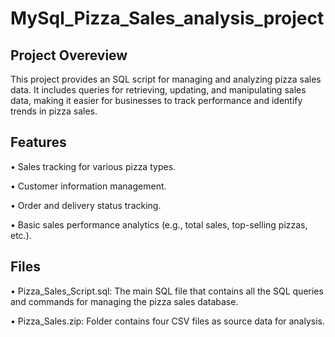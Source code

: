 # MySql_Pizza_Sales_analysis_project
## Project Overeview
This project provides an SQL script for managing and analyzing pizza sales data. It includes queries for retrieving, updating, and manipulating sales data, making it easier for businesses to track performance and identify trends in pizza sales.
## Features
•	Sales tracking for various pizza types.

•	Customer information management.

•	Order and delivery status tracking.

•	Basic sales performance analytics (e.g., total sales, top-selling pizzas, etc.).
## Files
•	Pizza_Sales_Script.sql: The main SQL file that contains all the SQL queries and commands for managing the pizza sales database.

•   Pizza_Sales.zip: Folder contains four CSV files as source data for analysis. 
